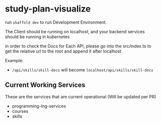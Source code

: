 # study-plan-visualize

run ``skaffold dev`` to run Development Environment.

The Client should be running on localhost, and your backend services should be running in kubernetes

in order to check the Docs for Each API, please go into the src/index.ts to get the relative url to the root and append it after localhost

Example:

- ``/api/skills/skill-docs`` will become ``localhost/api/skills/skill-docs``

## Current Working Services

These are the services that are current operational (Will be updated per PR)

- programming-lng-services
- courses
- skills